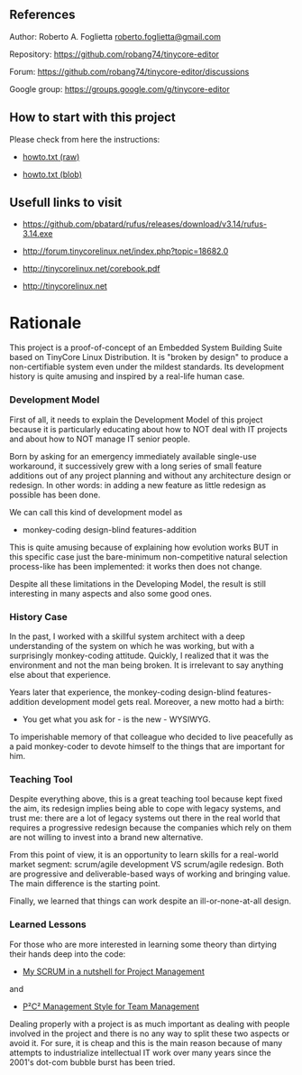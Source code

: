 ## References

Author: Roberto A. Foglietta <roberto.foglietta@gmail.com>

Repository: https://github.com/robang74/tinycore-editor

Forum: https://github.com/robang74/tinycore-editor/discussions

Google group: https://groups.google.com/g/tinycore-editor

## How to start with this project

Please check from here the instructions:

* [howto.txt (raw)](https://raw.githubusercontent.com/robang74/tinycore-editor/main/howto.txt)

* [howto.txt (blob)](https://github.com/robang74/tinycore-editor/blob/main/howto.txt)

## Usefull links to visit

 - https://github.com/pbatard/rufus/releases/download/v3.14/rufus-3.14.exe

 - http://forum.tinycorelinux.net/index.php?topic=18682.0

 - http://tinycorelinux.net/corebook.pdf

 - http://tinycorelinux.net

# Rationale

This project is a proof-of-concept of an Embedded System Building Suite based on
TinyCore Linux Distribution. It is "broken by design" to produce a 
non-certifiable system even under the mildest standards. Its development history
is quite amusing and inspired by a real-life human case.

### Development Model

First of all, it needs to explain the Development Model of this project because
it is particularly educating about how to NOT deal with IT projects and about
how to NOT manage IT senior people.

Born by asking for an emergency immediately available single-use workaround, it
successively grew with a long series of small feature additions out of any
project planning and without any architecture design or redesign. In other
words: in adding a new feature as little redesign as possible has been done.

We can call this kind of development model as

 * monkey-coding design-blind features-addition

This is quite amusing because of explaining how evolution works BUT in this
specific case just the bare-minimum non-competitive natural selection
process-like has been implemented: it works then does not change.

Despite all these limitations in the Developing Model, the result is still
interesting in many aspects and also some good ones.

### History Case

In the past, I worked with a skillful system architect with a deep understanding
of the system on which he was working, but with a surprisingly monkey-coding
attitude. Quickly, I realized that it was the environment and not the man being
broken. It is irrelevant to say anything else about that experience.

Years later that experience, the monkey-coding design-blind features-addition
development model gets real. Moreover, a new motto had a birth:

 * You get what you ask for - is the new - WYSIWYG.
 
To imperishable memory of that colleague who decided to live peacefully as a
paid monkey-coder to devote himself to the things that are important for him.

### Teaching Tool

Despite everything above, this is a great teaching tool because kept fixed the
aim, its redesign implies being able to cope with legacy systems, and trust me:
there are a lot of legacy systems out there in the real world that requires a
progressive redesign because the companies which rely on them are not willing to
invest into a brand new alternative.

From this point of view, it is an opportunity to learn skills for a real-world
market segment: scrum/agile development VS scrum/agile redesign. Both are
progressive and deliverable-based ways of working and bringing value. The main
difference is the starting point.

Finally, we learned that things can work despite an ill-or-none-at-all design.

### Learned Lessons

For those who are more interested in learning some theory than dirtying their
hands deep into the code:

* [My SCRUM in a nutshell for Project Management](https://github.com/robang74/P2C2-Management-Style/raw/main/my-scrum-in-a-nutshell.pdf)

and

* [P²C² Management Style for Team Management](https://github.com/robang74/P2C2-Management-Style/raw/main/p2c2-management-style.pdf)

Dealing properly with a project is as much important as dealing with people
involved in the project and there is no any way to split these two aspects or
avoid it. For sure, it is cheap and this is the main reason because of many
attempts to industrialize intellectual IT work over many years since the 2001's
dot-com bubble burst has been tried.
